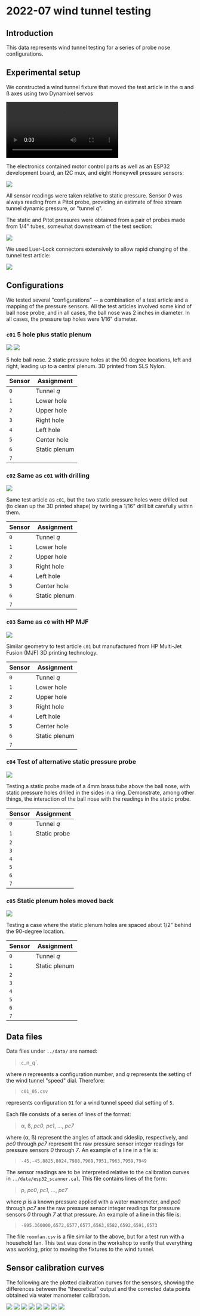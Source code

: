 # 2022-07 wind tunnel testing

## Introduction

This data represents wind tunnel testing for a series of probe nose configurations.

## Experimental setup

We constructed a wind tunnel fixture that moved the test article in the α and ß axes using two Dynamixel servos

<video src="./fixture.mp4" controls preload></video>

The electronics contained motor control parts as well as an ESP32 development board, an I2C mux, and eight Honeywell pressure sensors:

![](electronics.jpg)

All sensor readings were taken relative to static pressure. Sensor _0_ was always reading from a Pitot probe, providing an estimate of free stream tunnel dynamic pressure, or "tunnel _q_".

The static and Pitot pressures were obtained from a pair of probes made from 1/4" tubes, somewhat downstream of the test section:

![](static_dynamic.jpg)

We used Luer-Lock connectors extensively to allow rapid changing of the tunnel test article:

![](luer-lock.jpg)

## Configurations

We tested several "configurations" -- a combination of a test article and a mapping of the pressure sensors. All the test articles involved some kind of ball nose probe, and in all cases, the ball nose was 2 inches in diameter. In all cases, the pressure tap holes were 1/16" diameter.

### `c01` 5 hole plus static plenum

![](c01_1.jpg)
![](c01_2.jpg)

5 hole ball nose. 2 static pressure holes at the 90 degree locations, left and right, leading up to a central plenum. 3D printed from SLS Nylon.

| Sensor | Assignment    |
| ------ | ------------- |
| `0`    | Tunnel _q_    |
| `1`    | Lower hole    |
| `2`    | Upper hole    |
| `3`    | Right hole    |
| `4`    | Left hole     |
| `5`    | Center hole   |
| `6`    | Static plenum |
| `7`    |               |

### `c02` Same as `c01` with drilling

![](c02_1.jpg)

Same test article as `c01`, but the two static pressure holes were drilled out (to clean up the 3D printed shape) by twirling a 1/16" drill bit carefully within them.

| Sensor | Assignment    |
| ------ | ------------- |
| `0`    | Tunnel _q_    |
| `1`    | Lower hole    |
| `2`    | Upper hole    |
| `3`    | Right hole    |
| `4`    | Left hole     |
| `5`    | Center hole   |
| `6`    | Static plenum |
| `7`    |               |

### `c03` Same as `c0` with HP MJF

![](c03_1.jpg)

Similar geometry to test article `c01` but manufactured from HP Multi-Jet Fusion (MJF) 3D printing technology.

| Sensor | Assignment    |
| ------ | ------------- |
| `0`    | Tunnel _q_    |
| `1`    | Lower hole    |
| `2`    | Upper hole    |
| `3`    | Right hole    |
| `4`    | Left hole     |
| `5`    | Center hole   |
| `6`    | Static plenum |
| `7`    |               |

### `c04` Test of alternative static pressure probe

![](c04_1.jpg)

Testing a static probe made of a 4mm brass tube above the ball nose, with static pressure holes drilled in the sides in a ring. Demonstrate, among other things, the interaction of the ball nose with the readings in the static probe.

| Sensor | Assignment   |
| ------ | ------------ |
| `0`    | Tunnel _q_   |
| `1`    | Static probe |
| `2`    |              |
| `3`    |              |
| `4`    |              |
| `5`    |              |
| `6`    |              |
| `7`    |              |

### `c05` Static plenum holes moved back

![](c05_1.jpg)

Testing a case where the static plenum holes are spaced about 1/2" behind the 90-degree location.

| Sensor | Assignment    |
| ------ | ------------- |
| `0`    | Tunnel _q_    |
| `1`    | Static plenum |
| `2`    |               |
| `3`    |               |
| `4`    |               |
| `5`    |               |
| `6`    |               |
| `7`    |               |

## Data files

Data files under `../data/` are named:

> `c`_n`_`_q_`.

where _n_ represents a configuration number, and _q_ represents the setting of the wind tunnel "speed" dial. Therefore:

> `c01_05.csv`

represents configuration `01` for a wind tunnel speed dial setting of `5`.

Each file consists of a series of lines of the format:

> α, ß, _pc0_, _pc1_, ..., _pc7_

where (α, ß) represent the angles of attack and sideslip, respectively, and _pc0_ through _pc7_ represent the raw pressure sensor integer readings for pressure sensors _0_ through _7_. An example of a line in a file is:

> `-45,-45,8825,8024,7988,7969,7951,7963,7959,7949`

The sensor readings are to be interpreted relative to the calibration curves in `../data/esp32_scanner.cal`. This file contains lines of the form:

> _p_, _pc0_, _pc1_, ..., _pc7_

where _p_ is a known pressure applied with a water manometer, and _pc0_ through _pc7_ are the raw pressure sensor integer readings for pressure sensors _0_ through _7_ at that pressure. An example of a line in this file is:

> `-995.360000,6572,6577,6577,6563,6582,6592,6591,6573`

The file `roomfan.csv` is a file similar to the above, but for a test run with a household fan. This test was done in the workshop to verify that everything was working, prior to moving the fixtures to the wind tunnel.

## Sensor calibration curves

The following are the plotted claibration curves for the sensors, showing the differences between the "theoretical" output and the corrected data points obtained via water manometer calibration.

![](./esp32_scanner.cal_plot_0.png)
![](./esp32_scanner.cal_plot_1.png)
![](./esp32_scanner.cal_plot_2.png)
![](./esp32_scanner.cal_plot_3.png)
![](./esp32_scanner.cal_plot_4.png)
![](./esp32_scanner.cal_plot_5.png)
![](./esp32_scanner.cal_plot_6.png)
![](./esp32_scanner.cal_plot_7.png)
